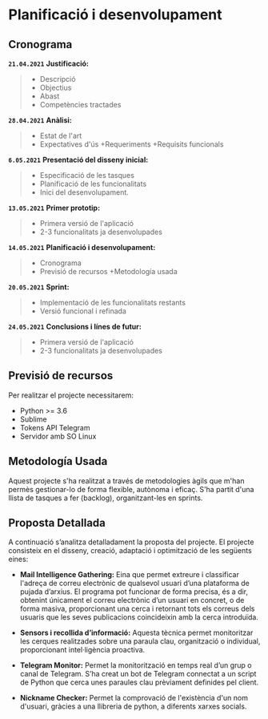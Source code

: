 # Planificació i desenvolupament
## Cronograma
**``21.04.2021``**
__Justificació:__

> + Descripció
> + Objectius
> + Abast
> + Competències tractades



**``28.04.2021``**
__Anàlisi:__

> + Estat de l'art
> + Expectatives d'ús
> +Requeriments
> +Requisits funcionals

**``6.05.2021``**
__Presentació del disseny inicial:__

> + Especificació de les tasques 
> + Planificació de les funcionalitats 
> + Inici del desenvolupament.


**``13.05.2021``**
__Primer prototip:__

> + Primera versió de l'aplicació
> + 2-3 funcionalitats ja desenvolupades


**``14.05.2021``**
__Planificació i desenvolupament:__

> + Cronograma
> + Previsió de recursos
> +Metodología usada

**``20.05.2021``**
__Sprint:__

> + Implementació de les funcionalitats restants
> + Versió funcional i refinada

**``24.05.2021``**
__Conclusions i línes de futur:__

> + Primera versió de l'aplicació
> + 2-3 funcionalitats ja desenvolupades

## Previsió de recursos
Per realitzar el projecte necessitarem:
- Python >= 3.6  
- Sublime
- Tokens API Telegram
- Servidor amb SO Linux

## Metodología Usada
Aquest projecte s'ha realitzat a través de metodologies àgils que m'han permès gestionar-lo de forma flexible, autònoma i eficaç. S'ha partit d'una llista de tasques a fer (backlog), organitzant-les en sprints.

## Proposta Detallada
A continuació s’analitza detalladament la proposta del projecte.
El projecte consisteix en el disseny, creació, adaptació i optimització de les següents eines:

- **Mail Intelligence Gathering:** Eina que permet extreure i classificar l'adreça de correu electrònic de qualsevol usuari d’una plataforma de pujada d’arxius. El programa pot funcionar de forma precisa, és a dir, obtenint únicament el correu electrònic d’un usuari en concret, o de forma masiva, proporcionant una cerca i retornant tots els correus dels usuaris que les seves publicacions coincideixin amb la cerca introduïda.

- **Sensors i recollida d’informació:** Aquesta tècnica permet monitoritzar les cerques realitzades sobre una paraula clau, organització o individual, proporcionant intel·ligència proactiva. 

- **Telegram Monitor:** Permet la monitorització en temps real d’un grup o canal de Telegram. S’ha creat un bot de Telegram connectat  a un script de Python que cerca unes paraules clau prèviament definides pel client.

- **Nickname Checker:** Permet la comprovació de l'existència d'un nom d'usuari, gràcies a una llibreria de python, a diferents xarxes socials.


